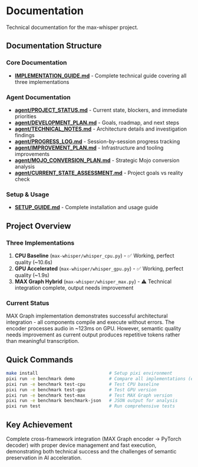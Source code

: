 # Documentation

Technical documentation for the max-whisper project.

## Documentation Structure

### Core Documentation
- **[IMPLEMENTATION_GUIDE.md](IMPLEMENTATION_GUIDE.md)** - Complete technical guide covering all three implementations

### Agent Documentation
- **[agent/PROJECT_STATUS.md](agent/PROJECT_STATUS.md)** - Current state, blockers, and immediate priorities
- **[agent/DEVELOPMENT_PLAN.md](agent/DEVELOPMENT_PLAN.md)** - Goals, roadmap, and next steps
- **[agent/TECHNICAL_NOTES.md](agent/TECHNICAL_NOTES.md)** - Architecture details and investigation findings
- **[agent/PROGRESS_LOG.md](agent/PROGRESS_LOG.md)** - Session-by-session progress tracking
- **[agent/IMPROVEMENT_PLAN.md](agent/IMPROVEMENT_PLAN.md)** - Infrastructure and tooling improvements
- **[agent/MOJO_CONVERSION_PLAN.md](agent/MOJO_CONVERSION_PLAN.md)** - Strategic Mojo conversion analysis
- **[agent/CURRENT_STATE_ASSESSMENT.md](agent/CURRENT_STATE_ASSESSMENT.md)** - Project goals vs reality check

### Setup & Usage
- **[SETUP_GUIDE.md](SETUP_GUIDE.md)** - Complete installation and usage guide

## Project Overview

### Three Implementations  
1. **CPU Baseline** (`max-whisper/whisper_cpu.py`) - ✅ Working, perfect quality (~10.6s)
2. **GPU Accelerated** (`max-whisper/whisper_gpu.py`) - ✅ Working, perfect quality (~1.9s)
3. **MAX Graph Hybrid** (`max-whisper/whisper_max.py`) - ⚠️ Technical integration complete, output needs improvement

### Current Status
MAX Graph implementation demonstrates successful architectural integration - all components compile and execute without errors. The encoder processes audio in ~123ms on GPU. However, semantic quality needs improvement as current output produces repetitive tokens rather than meaningful transcription.

## Quick Commands
```bash
make install                           # Setup pixi environment  
pixi run -e benchmark demo             # Compare all implementations (enhanced)
pixi run -e benchmark test-cpu         # Test CPU baseline
pixi run -e benchmark test-gpu         # Test GPU version
pixi run -e benchmark test-max         # Test MAX Graph version
pixi run -e benchmark benchmark-json   # JSON output for analysis
pixi run test                          # Run comprehensive tests
```

## Key Achievement
Complete cross-framework integration (MAX Graph encoder → PyTorch decoder) with proper device management and fast execution, demonstrating both technical success and the challenges of semantic preservation in AI acceleration.